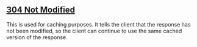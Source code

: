 ## [304 Not Modified](https://developer.mozilla.org/en-US/docs/Web/HTTP/Status/304)
This is used for caching purposes. It tells the client that the response has not been modified, so the client can continue to use the same cached version of the response.

